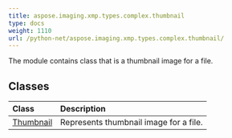 ```yaml
---
title: aspose.imaging.xmp.types.complex.thumbnail
type: docs
weight: 1110
url: /python-net/aspose.imaging.xmp.types.complex.thumbnail/
---
```



The module contains class that is a thumbnail image for a file.

## **Classes**
|**Class**|**Description**|
| :- | :- |
|[Thumbnail](/imaging/python-net/aspose.imaging.xmp.types.complex.thumbnail/thumbnail/)|Represents thumbnail image for a file.|
